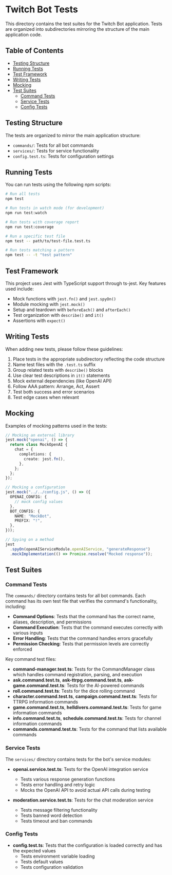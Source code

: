 # Twitch Bot Tests

This directory contains the test suites for the Twitch Bot application. Tests are organized into subdirectories mirroring the structure of the main application code.

## Table of Contents

- [Testing Structure](#testing-structure)
- [Running Tests](#running-tests)
- [Test Framework](#test-framework)
- [Writing Tests](#writing-tests)
- [Mocking](#mocking)
- [Test Suites](#test-suites)
  - [Command Tests](#command-tests)
  - [Service Tests](#service-tests)
  - [Config Tests](#config-tests)

## Testing Structure

The tests are organized to mirror the main application structure:

- `commands/`: Tests for all bot commands
- `services/`: Tests for service functionality
- `config.test.ts`: Tests for configuration settings

## Running Tests

You can run tests using the following npm scripts:

```bash
# Run all tests
npm test

# Run tests in watch mode (for development)
npm run test:watch

# Run tests with coverage report
npm run test:coverage

# Run a specific test file
npm test -- path/to/test-file.test.ts

# Run tests matching a pattern
npm test -- -t "test pattern"
```

## Test Framework

This project uses Jest with TypeScript support through ts-jest. Key features used include:

- Mock functions with `jest.fn()` and `jest.spyOn()`
- Module mocking with `jest.mock()`
- Setup and teardown with `beforeEach()` and `afterEach()`
- Test organization with `describe()` and `it()`
- Assertions with `expect()`

## Writing Tests

When adding new tests, please follow these guidelines:

1. Place tests in the appropriate subdirectory reflecting the code structure
2. Name test files with the `.test.ts` suffix
3. Group related tests with `describe()` blocks
4. Use clear test descriptions in `it()` statements
5. Mock external dependencies (like OpenAI API)
6. Follow AAA pattern: Arrange, Act, Assert
7. Test both success and error scenarios
8. Test edge cases when relevant

## Mocking

Examples of mocking patterns used in the tests:

```typescript
// Mocking an external library
jest.mock("openai", () => {
  return class MockOpenAI {
    chat = {
      completions: {
        create: jest.fn(),
      },
    };
  };
});

// Mocking a configuration
jest.mock("../../config.js", () => ({
  OPENAI_CONFIG: {
    // mock config values
  },
  BOT_CONFIG: {
    NAME: "MockBot",
    PREFIX: "!",
  },
}));

// Spying on a method
jest
  .spyOn(openAIServiceModule.openAIService, "generateResponse")
  .mockImplementation(() => Promise.resolve("Mocked response"));
```

## Test Suites

### Command Tests

The `commands/` directory contains tests for all bot commands. Each command has its own test file that verifies the command's functionality, including:

- **Command Options**: Tests that the command has the correct name, aliases, description, and permissions
- **Command Execution**: Tests that the command executes correctly with various inputs
- **Error Handling**: Tests that the command handles errors gracefully
- **Permission Checking**: Tests that permission levels are correctly enforced

Key command test files:

- **command-manager.test.ts**: Tests for the CommandManager class which handles command registration, parsing, and execution
- **ask.command.test.ts**, **ask-ttrpg.command.test.ts**, **ask-game.command.test.ts**: Tests for the AI-powered commands
- **roll.command.test.ts**: Tests for the dice rolling command
- **character.command.test.ts**, **campaign.command.test.ts**: Tests for TTRPG information commands
- **game.command.test.ts**, **helldivers.command.test.ts**: Tests for game information commands
- **info.command.test.ts**, **schedule.command.test.ts**: Tests for channel information commands
- **commands.command.test.ts**: Tests for the command that lists available commands

### Service Tests

The `services/` directory contains tests for the bot's service modules:

- **openai.service.test.ts**: Tests for the OpenAI integration service

  - Tests various response generation functions
  - Tests error handling and retry logic
  - Mocks the OpenAI API to avoid actual API calls during testing

- **moderation.service.test.ts**: Tests for the chat moderation service
  - Tests message filtering functionality
  - Tests banned word detection
  - Tests timeout and ban commands

### Config Tests

- **config.test.ts**: Tests that the configuration is loaded correctly and has the expected values
  - Tests environment variable loading
  - Tests default values
  - Tests configuration validation

